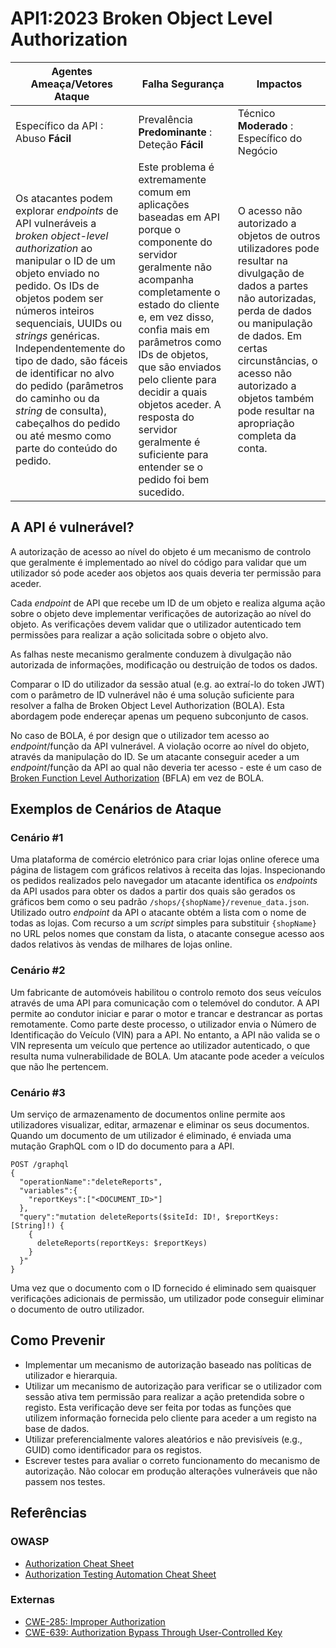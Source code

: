# API1:2023 Broken Object Level Authorization

| Agentes Ameaça/Vetores Ataque | Falha Segurança | Impactos |
| - | - | - |
| Específico da API : Abuso **Fácil** | Prevalência **Predominante** : Deteção **Fácil** | Técnico **Moderado** : Específico do Negócio |
| Os atacantes podem explorar *endpoints* de API vulneráveis a *broken object-level authorization* ao manipular o ID de um objeto enviado no pedido. Os IDs de objetos podem ser números inteiros sequenciais, UUIDs ou *strings* genéricas. Independentemente do tipo de dado, são fáceis de identificar no alvo do pedido (parâmetros do caminho ou da *string* de consulta), cabeçalhos do pedido ou até mesmo como parte do conteúdo do pedido. | Este problema é extremamente comum em aplicações baseadas em API porque o componente do servidor geralmente não acompanha completamente o estado do cliente e, em vez disso, confia mais em parâmetros como IDs de objetos, que são enviados pelo cliente para decidir a quais objetos aceder. A resposta do servidor geralmente é suficiente para entender se o pedido foi bem sucedido. | O acesso não autorizado a objetos de outros utilizadores pode resultar na divulgação de dados a partes não autorizadas, perda de dados ou manipulação de dados. Em certas circunstâncias, o acesso não autorizado a objetos também pode resultar na apropriação completa da conta. |

## A API é vulnerável?

A autorização de acesso ao nível do objeto é um mecanismo de controlo que 
geralmente é implementado ao nível do código para validar que um utilizador só 
pode aceder aos objetos aos quais deveria ter permissão para aceder.

Cada *endpoint* de API que recebe um ID de um objeto e realiza alguma ação sobre
o objeto deve implementar verificações de autorização ao nível do objeto. As 
verificações devem validar que o utilizador autenticado tem permissões para 
realizar a ação solicitada sobre o objeto alvo.

As falhas neste mecanismo geralmente conduzem à divulgação não autorizada de 
informações, modificação ou destruição de todos os dados.

Comparar o ID do utilizador da sessão atual (e.g. ao extraí-lo do token JWT) com
o parâmetro de ID vulnerável não é uma solução suficiente para resolver a falha 
de Broken Object Level Authorization (BOLA). Esta abordagem pode endereçar 
apenas um pequeno subconjunto de casos.

No caso de BOLA, é por design que o utilizador tem acesso ao *endpoint*/função 
da API vulnerável. A violação ocorre ao nível do objeto, através da manipulação 
do ID. Se um atacante conseguir aceder a um *endpoint*/função da API ao qual não
deveria ter acesso - este é um caso de [Broken Function Level Authorization][5] 
(BFLA) em vez de BOLA.

## Exemplos de Cenários de Ataque

### Cenário #1

Uma plataforma de comércio eletrónico para criar lojas online oferece uma página
de listagem com gráficos relativos à receita das lojas. Inspecionando os pedidos
realizados pelo navegador um atacante identifica os _endpoints_ da API usados
para obter os dados a partir dos quais são gerados os gráficos bem como o seu
padrão `/shops/{shopName}/revenue_data.json`. Utilizado outro _endpoint_ da API
o atacante obtém a lista com o nome de todas as lojas. Com recurso a um _script_
simples para substituir `{shopName}` no URL pelos nomes que constam da lista, o
atacante consegue acesso aos dados relativos às vendas de milhares de lojas
online.

### Cenário #2

Um fabricante de automóveis habilitou o controlo remoto dos seus veículos 
através de uma API para comunicação com o telemóvel do condutor. A API permite 
ao condutor iniciar e parar o motor e trancar e destrancar as portas 
remotamente. Como parte deste processo, o utilizador envia o Número de 
Identificação do Veículo (VIN) para a API. No entanto, a API não valida se o VIN 
representa um veículo que pertence ao utilizador autenticado, o que resulta numa 
vulnerabilidade de BOLA. Um atacante pode aceder a veículos que não lhe 
pertencem.

### Cenário #3

Um serviço de armazenamento de documentos online permite aos utilizadores 
visualizar, editar, armazenar e eliminar os seus documentos. Quando um documento 
de um utilizador é eliminado, é enviada uma mutação GraphQL com o ID do 
documento para a API.

```
POST /graphql
{
  "operationName":"deleteReports",
  "variables":{
    "reportKeys":["<DOCUMENT_ID>"]
  },
  "query":"mutation deleteReports($siteId: ID!, $reportKeys: [String]!) {
    {
      deleteReports(reportKeys: $reportKeys)
    }
  }"
}
```

Uma vez que o documento com o ID fornecido é eliminado sem quaisquer 
verificações adicionais de permissão, um utilizador pode conseguir eliminar o 
documento de outro utilizador.

## Como Prevenir

* Implementar um mecanismo de autorização baseado nas políticas de utilizador e
  hierarquia.
* Utilizar um mecanismo de autorização para verificar se o utilizador com sessão
  ativa tem permissão para realizar a ação pretendida sobre o registo. Esta
  verificação deve ser feita por todas as funções que utilizem informação
  fornecida pelo cliente para aceder a um registo na base de dados.
* Utilizar preferencialmente valores aleatórios e não previsíveis (e.g., GUID)
  como identificador para os registos.
* Escrever testes para avaliar o correto funcionamento do mecanismo de
  autorização. Não colocar em produção alterações vulneráveis que não passem nos
  testes.

## Referências

### OWASP

* [Authorization Cheat Sheet][1]
* [Authorization Testing Automation Cheat Sheet][2]

### Externas

* [CWE-285: Improper Authorization][3]
* [CWE-639: Authorization Bypass Through User-Controlled Key][4]

[1]: https://cheatsheetseries.owasp.org/cheatsheets/Authorization_Cheat_Sheet.html
[2]: https://cheatsheetseries.owasp.org/cheatsheets/Authorization_Testing_Automation_Cheat_Sheet.html
[3]: https://cwe.mitre.org/data/definitions/285.html
[4]: https://cwe.mitre.org/data/definitions/639.html
[5]: ./0xa5-broken-function-level-authorization.md
